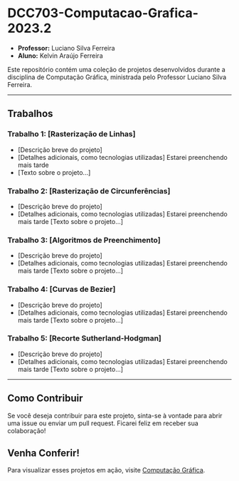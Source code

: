 # DCC703-Computacao-Grafica-2023.2

- **Professor:** Luciano Silva Ferreira
- **Aluno:** Kelvin Araújo Ferreira

Este repositório contém uma coleção de projetos desenvolvidos durante a disciplina de Computação Gráfica, ministrada pelo Professor Luciano Silva Ferreira.

---

## Trabalhos

### Trabalho 1: [Rasterização de Linhas]
- [Descrição breve do projeto]
- [Detalhes adicionais, como tecnologias utilizadas]
Estarei preenchendo mais tarde
- [Texto sobre o projeto...]

### Trabalho 2: [Rasterização de Circunferências]
- [Descrição breve do projeto]
- [Detalhes adicionais, como tecnologias utilizadas]
Estarei preenchendo mais tarde
[Texto sobre o projeto...]

### Trabalho 3: [Algoritmos de Preenchimento]
- [Descrição breve do projeto]
- [Detalhes adicionais, como tecnologias utilizadas]
Estarei preenchendo mais tarde
[Texto sobre o projeto...]

### Trabalho 4: [Curvas de Bezier]
- [Descrição breve do projeto]
- [Detalhes adicionais, como tecnologias utilizadas]
Estarei preenchendo mais tarde
[Texto sobre o projeto...]


### Trabalho 5: [Recorte Sutherland-Hodgman]
- [Descrição breve do projeto]
- [Detalhes adicionais, como tecnologias utilizadas]
Estarei preenchendo mais tarde
[Texto sobre o projeto...]

---
## Como Contribuir

Se você deseja contribuir para este projeto, sinta-se à vontade para abrir uma issue ou enviar um pull request. Ficarei feliz em receber sua colaboração!

## Venha Conferir!

Para visualizar esses projetos em ação, visite [Computação Gráfica](https://computacao-grafica-dillikel.vercel.app/).
